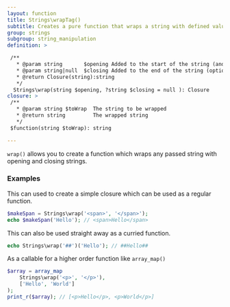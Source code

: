 ```yaml
---
layout: function
title: Strings\wrapTag()
subtitle: Creates a pure function that wraps a string with defined values.
group: strings
subgroup: string_manipulation
definition: >

 /**
   * @param string       $opening Added to the start of the string (and end, if no $closing supplied)
   * @param string|null  $closing Added to the end of the string (optional)
   * @return Closure(string):string
   */
  Strings\wrap(string $opening, ?string $closing = null ): Closure
closure: >
 /**
   * @param string $toWrap  The string to be wrapped
   * @return string         The wrapped string
   */ 
 $function(string $toWrap): string

---
```


`wrap()` allows you to create a function which wraps any passed string with opening and closing strings.

### Examples

This can used to create a simple closure which can be used as a regular function.

```php
$makeSpan = Strings\wrap('<span>', '</span>');
echo $makeSpan('Hello'); // <span>Hello</span>
```

This can also be used straight away as a curried function.
    
```php
echo Strings\wrap('##')('Hello'); // ##Hello##
```

As a callable for a higher order function like `array_map()`

```php
$array = array_map
    Strings\wrap('<p>', '</p>'), 
    ['Hello', 'World']
);
print_r($array); // [<p>Hello</p>, <p>World</p>]
```